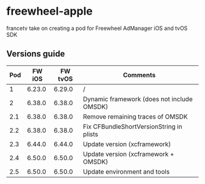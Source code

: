 # freewheel-apple

francetv take on creating a pod for Freewheel AdManager iOS and tvOS SDK

## Versions guide

| Pod | FW iOS | FW tvOS | Comments                                   |
| --- | ------ | ------- | ------------------------------------------ |
| 1   | 6.23.0 | 6.29.0  | /                                          |
| 2   | 6.38.0 | 6.38.0  | Dynamic framework (does not include OMSDK) |
| 2.1 | 6.38.0 | 6.38.0  | Remove remaining traces of OMSDK           |
| 2.2 | 6.38.0 | 6.38.0  | Fix CFBundleShortVersionString in plists   |
| 2.3 | 6.44.0 | 6.44.0  | Update version (xcframework)               |
| 2.4 | 6.50.0 | 6.50.0  | Update version (xcframework + OMSDK)       |
| 2.5 | 6.50.0 | 6.50.0  | Update environment and tools               |
